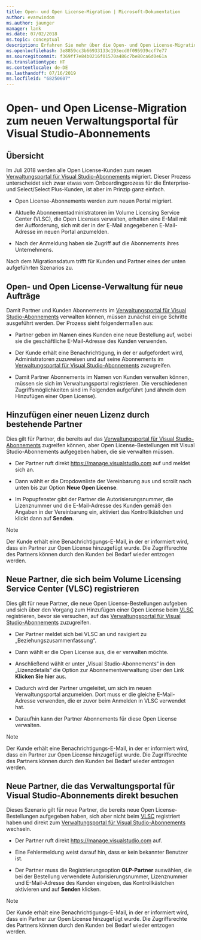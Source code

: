 ```yaml
---
title: Open- und Open License-Migration | Microsoft-Dokumentation
author: evanwindom
ms.author: jaunger
manager: lank
ms.date: 07/02/2018
ms.topic: conceptual
description: Erfahren Sie mehr über die Open- und Open License-Migration zum Verwaltungsportal für Visual Studio-Abonnements.
ms.openlocfilehash: 3e8859cc3b66933133c193ecd0f095939ccf7e77
ms.sourcegitcommit: f369ff7e84b0216f01570a486c7be80ca6d0e61a
ms.translationtype: HT
ms.contentlocale: de-DE
ms.lasthandoff: 07/16/2019
ms.locfileid: "68250607"
---
```

# <a name="open-and-open-license-migration-to-the-new-visual-studio-subscriptions-administration-portal"></a>Open- und Open License-Migration zum neuen Verwaltungsportal für Visual Studio-Abonnements

## <a name="overview"></a>Übersicht

Im Juli 2018 werden alle Open License-Kunden zum neuen [Verwaltungsportal für Visual Studio-Abonnements](https://manage.visualstudio.com) migriert. Dieser Prozess unterscheidet sich zwar etwas vom Onboardingprozess für die Enterprise- und Select/Select Plus-Kunden, ist aber im Prinzip ganz einfach.

- Open License-Abonnements werden zum neuen Portal migriert.

- Aktuelle Abonnementadministratoren im Volume Licensing Service Center (VLSC), die Open Licenses verwalten, erhalten eine E-Mail mit der Aufforderung, sich mit der in der E-Mail angegebenen E-Mail-Adresse im neuen Portal anzumelden.

- Nach der Anmeldung haben sie Zugriff auf die Abonnements ihres Unternehmens.

Nach dem Migrationsdatum trifft für Kunden und Partner eines der unten aufgeführten Szenarios zu.

## <a name="open-and-open-license-management-for-new-orders"></a>Open- und Open License-Verwaltung für neue Aufträge

Damit Partner und Kunden Abonnements im [Verwaltungsportal für Visual Studio-Abonnements](https://manage.visualstudio.com) verwalten können, müssen zunächst einige Schritte ausgeführt werden. Der Prozess sieht folgendermaßen aus:

- Partner geben im Namen eines Kunden eine neue Bestellung auf, wobei sie die geschäftliche E-Mail-Adresse des Kunden verwenden.

- Der Kunde erhält eine Benachrichtigung, in der er aufgefordert wird, Administratoren zuzuweisen und auf seine Abonnements im [Verwaltungsportal für Visual Studio-Abonnements](https://manage.visualstudio.com) zuzugreifen.

- Damit Partner Abonnements im Namen von Kunden verwalten können, müssen sie sich im Verwaltungsportal registrieren. Die verschiedenen Zugriffsmöglichkeiten sind im Folgenden aufgeführt (und ähneln dem Hinzufügen einer Open License).

## <a name="existing-partners-adding-a-new-license"></a>Hinzufügen einer neuen Lizenz durch bestehende Partner

Dies gilt für Partner, die bereits auf das [Verwaltungsportal für Visual Studio-Abonnements](https://manage.visualstudio.com) zugreifen können, aber Open License-Bestellungen mit Visual Studio-Abonnements aufgegeben haben, die sie verwalten müssen.

- Der Partner ruft direkt https://manage.visualstudio.com auf und meldet sich an.

- Dann wählt er die Dropdownliste der Vereinbarung aus und scrollt nach unten bis zur Option **Neue Open License**.

- Im Popupfenster gibt der Partner die Autorisierungsnummer, die Lizenznummer und die E-Mail-Adresse des Kunden gemäß den Angaben in der Vereinbarung ein, aktiviert das Kontrollkästchen und klickt dann auf **Senden**.

> [!NOTE]
> Der Kunde erhält eine Benachrichtigungs-E-Mail, in der er informiert wird, dass ein Partner zur Open License hinzugefügt wurde. Die Zugriffsrechte des Partners können durch den Kunden bei Bedarf wieder entzogen werden.

## <a name="new-partners-who-register-on-the-volume-licensing-service-center-vlsc"></a>Neue Partner, die sich beim Volume Licensing Service Center (VLSC) registrieren

Dies gilt für neue Partner, die neue Open License-Bestellungen aufgeben und sich über den Vorgang zum Hinzufügen einer Open License beim [VLSC](https://www.microsoft.com/Licensing/servicecenter/default.aspx) registrieren, bevor sie versuchen, auf das [Verwaltungsportal für Visual Studio-Abonnements](https://manage.visualstudio.com) zuzugreifen.

- Der Partner meldet sich bei VLSC an und navigiert zu „Beziehungszusammenfassung“.

- Dann wählt er die Open License aus, die er verwalten möchte.

- Anschließend wählt er unter „Visual Studio-Abonnements“ in den „Lizenzdetails“ die Option zur Abonnementverwaltung über den Link **Klicken Sie hier** aus.

- Dadurch wird der Partner umgeleitet, um sich im neuen Verwaltungsportal anzumelden. Dort muss er die gleiche E-Mail-Adresse verwenden, die er zuvor beim Anmelden in VLSC verwendet hat.

- Daraufhin kann der Partner Abonnements für diese Open License verwalten.

> [!NOTE]
> Der Kunde erhält eine Benachrichtigungs-E-Mail, in der er informiert wird, dass ein Partner zur Open License hinzugefügt wurde. Die Zugriffsrechte des Partners können durch den Kunden bei Bedarf wieder entzogen werden.

## <a name="new-partners-visiting-the-visual-studio-subscriptions-administration-portal--directly"></a>Neue Partner, die das Verwaltungsportal für Visual Studio-Abonnements direkt besuchen

Dieses Szenario gilt für neue Partner, die bereits neue Open License-Bestellungen aufgegeben haben, sich aber nicht beim [VLSC](https://www.microsoft.com/Licensing/servicecenter/default.aspx) registriert haben und direkt zum [Verwaltungsportal für Visual Studio-Abonnements](https://manage.visualstudio.com) wechseln.

- Der Partner ruft direkt https://manage.visualstudio.com auf.

- Eine Fehlermeldung weist darauf hin, dass er kein bekannter Benutzer ist.

- Der Partner muss die Registrierungsoption **OLP-Partner** auswählen, die bei der Bestellung verwendete Autorisierungsnummer, Lizenznummer und E-Mail-Adresse des Kunden eingeben, das Kontrollkästchen aktivieren und auf **Senden** klicken.

> [!NOTE]
> Der Kunde erhält eine Benachrichtigungs-E-Mail, in der er informiert wird, dass ein Partner zur Open License hinzugefügt wurde. Die Zugriffsrechte des Partners können durch den Kunden bei Bedarf wieder entzogen werden.
